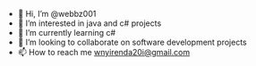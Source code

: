 - 👋 Hi, I’m @webbz001
- 👀 I’m interested in java and c# projects
- 🌱 I’m currently learning c#
- 💞️ I’m looking to collaborate on software development projects
- 📫 How to reach me wnyirenda20i@gmail.com

<!---
webbz001/webbz001 is a ✨ special ✨ repository because its `README.md` (this file) appears on your GitHub profile.
You can click the Preview link to take a look at your changes.
--->
